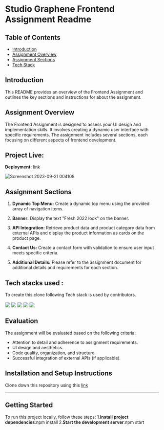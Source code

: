 #  Studio Graphene Frontend Assignment Readme

## Table of Contents

- [Introduction](#introduction)
- [Assignment Overview](#assignment-overview)
- [Assignment Sections](#assignment-sections)
- [Tech Stack](#tech-stack)
  
## Introduction

This README provides an overview of the Frontend Assignment and outlines the key sections and instructions for about the assignment.

## Assignment Overview

The Frontend Assignment is designed to assess your UI design and implementation skills. It involves creating a dynamic user interface with specific requirements. The assignment includes several sections, each focusing on different aspects of frontend development.

## Project Live:

**Deployment:** <a href="https://650b3e5e7c593134b79d188e--sunny-beignet-839bb8.netlify.app/products">link</a> 

![Screenshot 2023-09-21 004108](https://github.com/warriorruchi/StudioGraphene-Assigement/assets/120272171/d055c150-7b96-4e66-a246-cf28a0287074)

## Assignment Sections

1. **Dynamic Top Menu:** Create a dynamic top menu using the provided array of navigation items.

2. **Banner:** Display the text "Fresh 2022 look" on the banner.

3. **API Integration:** Retrieve product data and product category data from external APIs and display the product information as cards on the product page.

4. **Contact Us:** Create a contact form with validation to ensure user input meets specific criteria.

5. **Additional Details:** Please refer to the assignment document for additional details and requirements for each section.


## **Tech stacks used :**
To create this clone following Tech stack is used by contributors.  
<br>
<img src="https://img.shields.io/badge/html-E34F26?style=for-the-badge&logo=html5&logoColor=white"/>
<img src="https://img.shields.io/badge/reactjs-E34F26?style=for-the-badge&logo=html5&logoColor=white"/>
<img src="https://img.shields.io/badge/CSS3-1572B6?style=for-the-badge&logo=css3&logoColor=white"/>
<img src="https://img.shields.io/badge/JavaScript-323330?style=for-the-badge&logo=javascript&logoColor=F7DF1E"/>
<img src="https://img.shields.io/badge/chakraUI-E34F26?style=for-the-badge&logo=html5&logoColor=white"/>

## Evaluation

The assignment will be evaluated based on the following criteria:

- Attention to detail and adherence to assignment requirements.
- UI design and aesthetics.
- Code quality, organization, and structure.
- Successful integration of external APIs (if applicable).

## Installation and Setup Instructions
Clone down this repository using this <a href="https://github.com/warriorruchi/StudioGraphene-Assigement">link</a> 
<hr/>

## Getting Started
To run this project locally, follow these steps:
1.**Install project dependencies**:npm install
2.**Start the development server**:npm start





